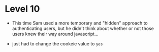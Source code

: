 # Level 10

- This time Sam used a more temporary and "hidden" approach to authenticating users, but he didn't think about whether or not those users knew their way around javascript...

- just had to change the cookeie value to `yes`